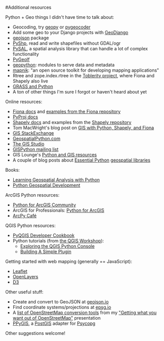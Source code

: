 #Additional resources

Python + Geo things I didn't have time to talk about:

* Geocoding, try [geopy](https://pypi.python.org/pypi/geopy) or [pygeocoder](https://pypi.python.org/pypi/pygeocoder)
* Add some geo to your Django projects with [GeoDjango](http://geodjango.org/)
* [geojson](https://pypi.python.org/pypi/geojson/) package
* [PyShp](https://pypi.python.org/pypi/pyshp), read and write shapefiles without GDAL/ogr 
* [PySAL](http://pysal.readthedocs.org/en/latest/), a spatial analysis library that can handle a lot of complex functionality
* [PyGeoIf](https://pypi.python.org/pypi/pygeoif)
* [geopython](http://geopython.github.io/): modules to serve data and metadata 
* [mapnik](https://github.com/mapnik/mapnik): "an open source toolkit for developing mapping applications"
* Rtree and zope.index.rtree in the [Toblerity project](http://toblerity.org/), where Fiona and Shapely also live
* [GRASS and Python](http://grasswiki.osgeo.org/wiki/GRASS_and_Python)
* A ton of other things I'm sure I forgot or haven't heard about yet

Online resources:

* [Fiona docs](http://toblerity.org/fiona/fiona.html) and [examples from the Fiona repository](https://github.com/Toblerity/Fiona/tree/master/examples)
* [PyProj docs](http://pyproj.googlecode.com/svn/trunk/docs/index.html)
* [Shapely docs](http://toblerity.org/shapely/manual.html) and examples from the [Shapely repository](https://github.com/Toblerity/Shapely/tree/master/shapely/examples)
* Tom MacWright's blog post on [GIS with Python, Shapely, and Fiona](http://www.macwright.org/2012/10/31/gis-with-python-shapely-fiona.html)
* [GIS StackExchange](http://gis.stackexchange.com)
* [GeospatialPython.com](http://geospatialpython.com/)
* [The GIS Studio](http://gisstudio.wordpress.com/)
* [GISPython mailing list](http://lists.gispython.org/mailman/listinfo/community)
* GIS Lounge's [Python and GIS resources](http://www.gislounge.com/python-and-gis-resources/)
* A couple of blog posts about [Essential Python](http://www.carsonfarmer.com/2013/07/essential-python-geo-libraries/) [geospatial libraries](http://spatialdemography.org/essential-python-geospatial-libraries/)

Books:

* [Learning Geospatial Analysis with Python](https://www.packtpub.com/learning-geospatial-analysis-with-python/book)
* [Python Geospatial Development](https://www.packtpub.com/python-geospatial-development-second-edition/book)

ArcGIS Python resources:

* [Python for ArcGIS Community](http://resources.arcgis.com/en/communities/python/)
* ArcGIS for Professionals: [Python for ArcGIS](http://pro.arcgis.com/en/analysis/python/)
* [ArcPy Café](http://arcpy.wordpress.com/)

QGIS Python resources: 

* [PyQGIS Developer Cookbook](http://www.qgis.org/en/docs/pyqgis_developer_cookbook/intro.html)
* Python tutorials (from [the QGIS Workshop](http://www.qgisworkshop.org/html/workshop/index.html)):
	* [Exploring the QGIS Python Console](http://www.qgisworkshop.org/html/workshop/python_in_qgis_tutorial2.html)
	* [Building A Simple Plugin](http://www.qgisworkshop.org/html/workshop/plugins_tutorial.html)

Getting started with web mapping (generally == JavaScript):

* [Leaflet](http://leafletjs.com/)
* [OpenLayers](http://openlayers.org/)
* [D3](http://d3js.org/)

Other useful stuff:

* Create and convert to GeoJSON at [geojson.io](http://geojson.io)
* Find coordinate systems/projections at [epsg.io](http://epsg.io/)
* A [list of OpenStreetMap conversion tools](https://github.com/pdxmele/gwyw-osm/blob/master/converters.md) from my ["Getting what you want out of OpenStreetMap"](https://github.com/pdxmele/gwyw-osm/) presentation
* [PPyGIS](https://pypi.python.org/pypi/PPyGIS), a [PostGIS](http://postgis.refractions.net/) adapter for [Psycopg](https://pypi.python.org/pypi/psycopg2)

Other suggestions welcome!
